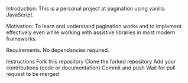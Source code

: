 Introduction:
This is a personal project at pagination using vanilla JavaScript.

Motivation: 
To learn and understand pagination works and to implement effectively even while working with assistive libraries
in most modern frameworks.

Requirements.
No dependancies required.

Instructions
Fork this repository
Clone the forked repository
Add your contributions (code or documentation)
Commit and push
Wait for pull request to be merged
